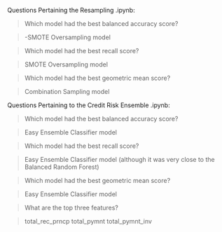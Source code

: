 Questions Pertaining the Resampling .ipynb:

> Which model had the best balanced accuracy score?

>-SMOTE Oversampling model

> Which model had the best recall score?

>SMOTE Oversampling model 

> Which model had the best geometric mean score?

> Combination Sampling model

Questions Pertaining to the Credit Risk Ensemble .ipynb:

> Which model had the best balanced accuracy score?

>Easy Ensemble Classifier model

> Which model had the best recall score?

>Easy Ensemble Classifier model (although it was very close to the Balanced Random Forest)

> Which model had the best geometric mean score?

>Easy Ensemble Classifier model

> What are the top three features?

>total_rec_prncp
>total_pymnt
>total_pymnt_inv